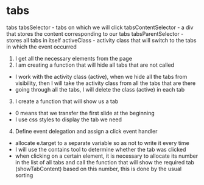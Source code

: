 # tabs
tabs
tabsSelector - tabs on which we will click
tabsContentSelector - a div that stores the content corresponding to our tabs
tabsParentSelector - stores all tabs in itself
activeClass - activity class that will switch to the tabs in which the event occurred
1. I get all the necessary elements from the page
2. I am creating a function that will hide all tabs that are not called
* I work with the activity class (active), when we hide all the tabs from visibility, then I will take the activity class from all the tabs that are there
* going through all the tabs, I will delete the class (active) in each tab
3. I create a function that will show us a tab
* 0 means that we transfer the first slide at the beginning
* I use css styles to display the tab we need
4. Define event delegation and assign a click event handler
* allocate e.target to a separate variable so as not to write it every time
* I will use the contains tool to determine whether the tab was clicked
* when clicking on a certain element, it is necessary to allocate its number in the list of all tabs 
and call the function that will show the required tab (showTabContent) based on this number, 
this is done by the usual sorting
